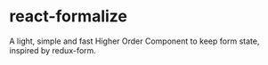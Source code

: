 # react-formalize
A light, simple and fast Higher Order Component to keep form state, inspired by redux-form.
